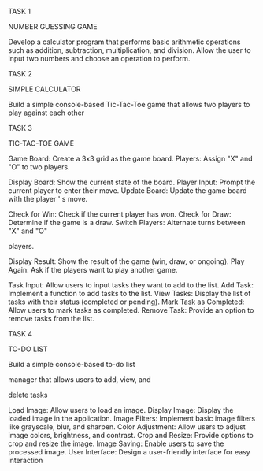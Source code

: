 TASK 1

NUMBER GUESSING GAME

Develop a calculator program that performs basic arithmetic
operations such as addition, subtraction, multiplication, and
division. Allow the user to input two numbers and choose an
operation to perform.

TASK 2

SIMPLE CALCULATOR

Build a simple console-based Tic-Tac-Toe game that
allows two players to play against each other

TASK 3

TIC-TAC-TOE GAME

Game Board: Create a 3x3 grid as the game board.
Players: Assign
"X"
and "O" to two players.

Display Board: Show the current state of the board.
Player Input: Prompt the current player to enter their move.
Update Board: Update the game board with the player
'
s move.

Check for Win: Check if the current player has won.
Check for Draw: Determine if the game is a draw.
Switch Players: Alternate turns between
"X"
and "O"

players.

Display Result: Show the result of the game (win, draw, or ongoing).
Play Again: Ask if the players want to play another game.

Task Input: Allow users to input tasks they want to add to the list.
Add Task: Implement a function to add tasks to the list.
View Tasks: Display the list of tasks with their status (completed or
pending).
Mark Task as Completed: Allow users to mark tasks as completed.
Remove Task: Provide an option to remove tasks from the list.

TASK 4

TO-DO LIST

Build a simple console-based to-do list

manager that allows users to add, view, and

delete tasks

Load Image: Allow users to load an image.
Display Image: Display the loaded image in the application.
Image Filters: Implement basic image filters like grayscale, blur, and
sharpen.
Color Adjustment: Allow users to adjust image colors, brightness,
and contrast.
Crop and Resize: Provide options to crop and resize the image.
Image Saving: Enable users to save the processed image.
User Interface: Design a user-friendly interface for easy interaction
